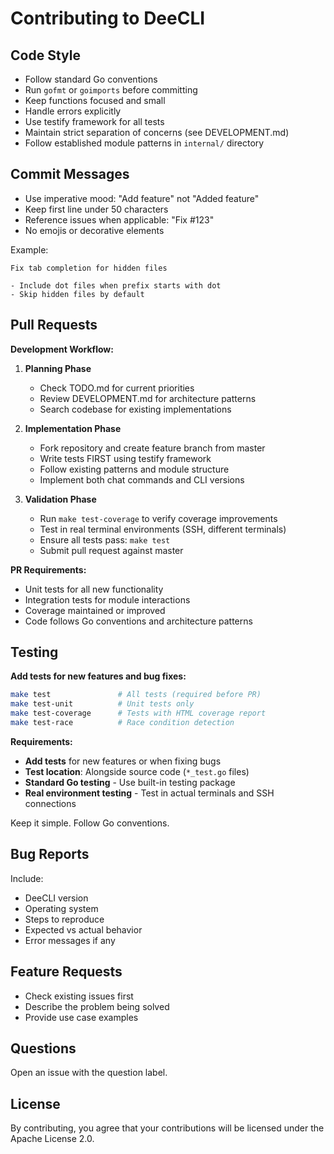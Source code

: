 # Contributing to DeeCLI

## Code Style

- Follow standard Go conventions
- Run `gofmt` or `goimports` before committing
- Keep functions focused and small
- Handle errors explicitly
- Use testify framework for all tests
- Maintain strict separation of concerns (see DEVELOPMENT.md)
- Follow established module patterns in `internal/` directory

## Commit Messages

- Use imperative mood: "Add feature" not "Added feature"
- Keep first line under 50 characters
- Reference issues when applicable: "Fix #123"
- No emojis or decorative elements

Example:
```
Fix tab completion for hidden files

- Include dot files when prefix starts with dot
- Skip hidden files by default
```

## Pull Requests

**Development Workflow:**

1. **Planning Phase**
   - Check TODO.md for current priorities
   - Review DEVELOPMENT.md for architecture patterns
   - Search codebase for existing implementations

2. **Implementation Phase**
   - Fork repository and create feature branch from master
   - Write tests FIRST using testify framework
   - Follow existing patterns and module structure
   - Implement both chat commands and CLI versions

3. **Validation Phase**
   - Run `make test-coverage` to verify coverage improvements
   - Test in real terminal environments (SSH, different terminals)
   - Ensure all tests pass: `make test`
   - Submit pull request against master

**PR Requirements:**
- Unit tests for all new functionality
- Integration tests for module interactions
- Coverage maintained or improved
- Code follows Go conventions and architecture patterns

## Testing

**Add tests for new features and bug fixes:**

```bash
make test               # All tests (required before PR)
make test-unit          # Unit tests only
make test-coverage      # Tests with HTML coverage report
make test-race          # Race condition detection
```

**Requirements:**
- **Add tests** for new features or when fixing bugs
- **Test location**: Alongside source code (`*_test.go` files)
- **Standard Go testing** - Use built-in testing package
- **Real environment testing** - Test in actual terminals and SSH connections

Keep it simple. Follow Go conventions.

## Bug Reports

Include:
- DeeCLI version
- Operating system
- Steps to reproduce
- Expected vs actual behavior
- Error messages if any

## Feature Requests

- Check existing issues first
- Describe the problem being solved
- Provide use case examples

## Questions

Open an issue with the question label.

## License

By contributing, you agree that your contributions will be licensed under the Apache License 2.0.
